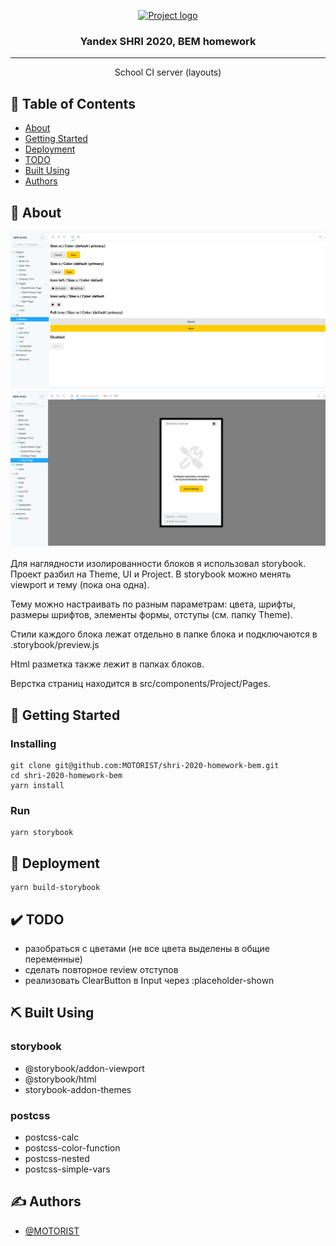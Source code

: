 <p align="center">
  <a href="" rel="noopener">
 <img width=200px height=200px src="https://yastatic.net/s3/lpc/28978093-8753-4cf9-97b2-dcc79dbe722d.svg" alt="Project logo"></a>
</p>

<h3 align="center">Yandex SHRI 2020, BEM homework</h3>

---

<p align="center"> School CI server (layouts)</p>

## 📝 Table of Contents

- [About](#about)
- [Getting Started](#getting_started)
- [Deployment](#deployment)
- [TODO](#todo)
- [Built Using](built_using)
- [Authors](#authors)

## 🧐 About <a name = "about"></a>
![School CI server](screenshots/screenshot-01.png)
![School CI server](screenshots/screenshot-02.png)

Для наглядности изолированности блоков я использовал storybook. Проект разбил на Theme, UI и Project. В storybook можно менять viewport и тему (пока она одна).

Тему можно настраивать по разным параметрам: цвета, шрифты, размеры шрифтов, элементы формы, отступы (см. папку Theme).

Стили каждого блока лежат отдельно в папке блока и подключаются в .storybook/preview.js

Html разметка также лежит в папках блоков.

Верстка страниц находится в src/components/Project/Pages.


## 🏁 Getting Started <a name = "getting_started"></a>

### Installing

```
git clone git@github.com:MOTORIST/shri-2020-homework-bem.git
cd shri-2020-homework-bem
yarn install
```

### Run

```
yarn storybook
```

## 🚀 Deployment <a name = "deployment"></a>

```
yarn build-storybook
```

## ✔️ TODO <a name = "todo"></a>

  - разобраться с цветами (не все цвета выделены в общие переменные)
  - сделать повторное review отступов
  - реализовать ClearButton в Input через :placeholder-shown

## ⛏️ Built Using <a name = "built_using"></a>

### storybook
- @storybook/addon-viewport
- @storybook/html
- storybook-addon-themes

### postcss
- postcss-calc
- postcss-color-function
- postcss-nested
- postcss-simple-vars

## ✍️ Authors <a name = "authors"></a>

- [@MOTORIST](https://github.com/MOTORIST)
